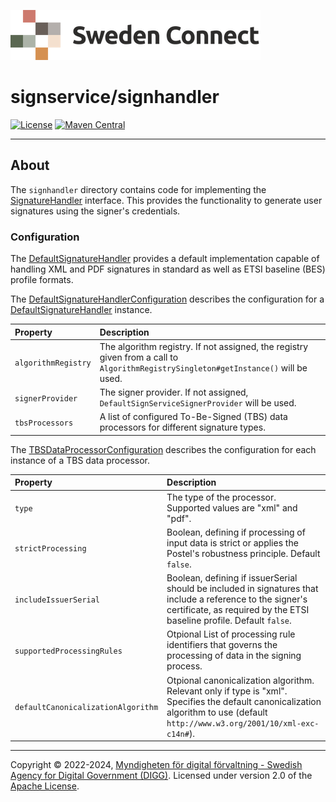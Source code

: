 ![Logo](../docs/images/sweden-connect.png)


# signservice/signhandler

[![License](https://img.shields.io/badge/License-Apache%202.0-blue.svg)](https://opensource.org/licenses/Apache-2.0) [![Maven Central](https://maven-badges.herokuapp.com/maven-central/se.swedenconnect.signservice/signservice-signhandler/badge.svg)](https://maven-badges.herokuapp.com/maven-central/se.swedenconnect.signservice/signservice-signhandler)

-----

## About

The `signhandler` directory contains code for implementing the [SignatureHandler](https://github.com/swedenconnect/signservice/blob/main/core/src/main/java/se/swedenconnect/signservice/signature/SignatureHandler.java)
interface. This provides the functionality to generate user signatures using the signer's credentials.

### Configuration

The [DefaultSignatureHandler](https://github.com/swedenconnect/signservice/blob/main/signhandler/src/main/java/se/swedenconnect/signservice/signature/impl/DefaultSignatureHandler.java)
provides a default implementation capable of handling XML and PDF signatures in standard as well as ETSI baseline (BES) profile formats.

The [DefaultSignatureHandlerConfiguration](https://github.com/swedenconnect/signservice/blob/main/signhandler/src/main/java/se/swedenconnect/signservice/signature/config/DefaultSignatureHandlerConfiguration.java)
describes the configuration for a [DefaultSignatureHandler](https://github.com/swedenconnect/signservice/blob/main/signhandler/src/main/java/se/swedenconnect/signservice/signature/impl/DefaultSignatureHandler.java)
instance.

| Property            | Description                                                                                                                         |
|:--------------------|:------------------------------------------------------------------------------------------------------------------------------------|
| `algorithmRegistry` | The algorithm registry. If not assigned, the registry given from a call to `AlgorithmRegistrySingleton#getInstance()` will be used. |
| `signerProvider`    | The signer provider. If not assigned, `DefaultSignServiceSignerProvider` will be used.                                                |
| `tbsProcessors`     | A list of configured To-Be-Signed (TBS) data processors for different signature types.                                              |

The [TBSDataProcessorConfiguration](https://github.com/swedenconnect/signservice/blob/main/signhandler/src/main/java/se/swedenconnect/signservice/signature/config/TBSDataProcessorConfiguration.java)
describes the configuration for each instance of a TBS data processor.

| Property                           | Description                                                                                                                                                                         |
|:-----------------------------------|:------------------------------------------------------------------------------------------------------------------------------------------------------------------------------------|
| `type`                             | The type of the processor. Supported values are "xml" and "pdf".                                                                                                                    | 
| `strictProcessing`                 | Boolean, defining if processing of input data is strict or applies the Postel's robustness principle. Default `false`.                                                              |
| `includeIssuerSerial`              | Boolean, defining if issuerSerial should be included in signatures that include a reference to the signer's certificate, as required by the ETSI baseline profile. Default `false`. |
| `supportedProcessingRules`         | Otpional List of processing rule identifiers that governs the processing of data in the signing process.                                                                            |
| `defaultCanonicalizationAlgorithm` | Otpional canonicalization algorithm. Relevant only if type is "xml". Specifies the default canonicalization algorithm to use (default `http://www.w3.org/2001/10/xml-exc-c14n#`).   |

-----

Copyright &copy; 2022-2024, [Myndigheten för digital förvaltning - Swedish Agency for Digital Government (DIGG)](http://www.digg.se). Licensed under version 2.0 of the [Apache License](http://www.apache.org/licenses/LICENSE-2.0).

